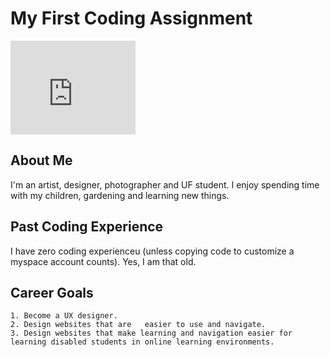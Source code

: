 # My First Coding Assignment #
<iframe src="https://giphy.com/embed/kaq6GnxDlJaBq" width="200" height="150" frameBorder="0" class="giphy-embed" allowFullScreen></iframe><p><a href="https://giphy.com/gifs/chloe-concerned-kaq6GnxDlJaBq"></a></p>

## About Me ##
 I'm an artist, designer, photographer and UF student. I enjoy spending time with my children, gardening and learning new things. 
## Past Coding Experience ##
I have zero coding experienceu (unless copying code to customize a myspace account counts). Yes, I am that old. 
## Career Goals ##
 
    1. Become a UX designer.
    2. Design websites that are   easier to use and navigate.
    3. Design websites that make learning and navigation easier for learning disabled students in online learning environments. 

